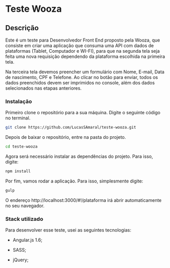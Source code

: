 <h1>Teste Wooza</h1>

## Descrição

Este é um teste para Desenvolvedor Front End proposto pela Wooza, que consiste em criar uma aplicação que consuma uma API com dados de plataformas (Tablet, Computador e WI-FI), para que na segunda tela seja feita uma nova requisição dependendo da plataforma escolhida na primeira tela.

Na terceira tela devemos preencher um formulário com Nome, E-mail, Data de nascimento, CPF e Telefone. Ao clicar no botão para enviar, todos os dados preenchidos devem ser imprimidos no console, além dos dados selecionados nas etapas anteriores.

### Instalação

Primeiro clone o repositório para a sua máquina. Digite o seguinte código no terminal.

``` bash
git clone https://github.com/LucasSAmaral/teste-wooza.git
```
Depois de baixar o repositório, entre na pasta do projeto.

``` bash
cd teste-wooza
```
Agora será necessário instalar as dependências do projeto. Para isso, digite:

``` bash
npm install
```

Por fim, vamos rodar a aplicação. Para isso, simplesmente digite:

``` bash
gulp
```
O endereço http://localhost:3000/#!/plataforma irá abrir automaticamente no seu navegador.

### Stack utilizado

Para desenvolver esse teste, usei as seguintes tecnologias:

* Angular.js 1.6;

* SASS;

* jQuery;